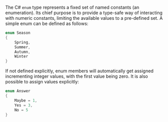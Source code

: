 The C# `enum` type represents a fixed set of named constants (an enumeration). Its chief purpose is to provide a type-safe way of interacting with numeric constants, limiting the available values to a pre-defined set. A simple enum can be defined as follows:

```csharp
enum Season
{
    Spring,
    Summer,
    Autumn,
    Winter
}
```

If not defined explicitly, enum members will automatically get assigned incrementing integer values, with the first value being zero. It is also possible to assign values explicitly:

```csharp
enum Answer
{
    Maybe = 1,
    Yes = 3,
    No = 5
}
```